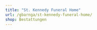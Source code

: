 ```yaml
---
title: "St. Kennedy Funeral Home"
url: /gbarnga/st-kennedy-funeral-home/
shop: Bestattungen
---
```

